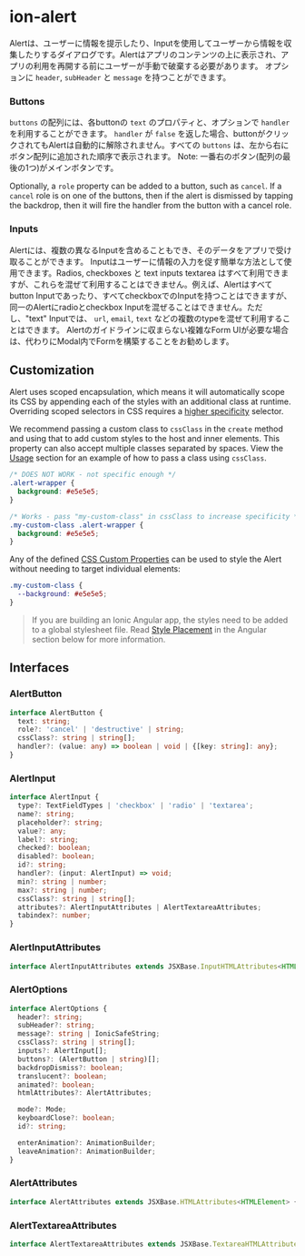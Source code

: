 # ion-alert

Alertは、ユーザーに情報を提示したり、Inputを使用してユーザーから情報を収集したりするダイアログです。Alertはアプリのコンテンツの上に表示され、アプリの利用を再開する前にユーザーが手動で破棄する必要があります。 オプションに `header`, `subHeader` と `message` を持つことができます。

### Buttons

`buttons` の配列には、各buttonの `text` のプロパティと、オプションで `handler` を利用することができます。 `handler` が `false` を返した場合、buttonがクリックされてもAlertは自動的に解除されません。すべての `buttons` は、左から右にボタン配列に追加された順序で表示されます。 Note: 一番右のボタン(配列の最後の1つ)がメインボタンです。  

Optionally, a `role` property can be added to a button, such as `cancel`. If a `cancel` role is on one of the buttons, then if the alert is dismissed by tapping the backdrop, then it will fire the handler from the button with a cancel role.


### Inputs

Alertには、複数の異なるInputを含めることもでき、そのデータをアプリで受け取ることができます。 Inputはユーザーに情報の入力を促す簡単な方法として使用できます。Radios, checkboxes と text inputs textarea はすべて利用できますが、これらを混ぜて利用することはできません。例えば、Alertはすべてbutton Inputであったり、すべてcheckboxでのInputを持つことはできますが、同一のAlertにradioとcheckbox Inputを混ぜることはできません。ただし、"text" Inputでは、 `url`, `email`, `text` などの複数のtypeを混ぜて利用することはできます。 Alertのガイドラインに収まらない複雑なForm UIが必要な場合は、代わりにModal内でFormを構築することをお勧めします。

## Customization

Alert uses scoped encapsulation, which means it will automatically scope its CSS by appending each of the styles with an additional class at runtime. Overriding scoped selectors in CSS requires a [higher specificity](https://developer.mozilla.org/en-US/docs/Web/CSS/Specificity) selector.

We recommend passing a custom class to `cssClass` in the `create` method and using that to add custom styles to the host and inner elements. This property can also accept multiple classes separated by spaces. View the [Usage](#usage) section for an example of how to pass a class using `cssClass`.

```css
/* DOES NOT WORK - not specific enough */
.alert-wrapper {
  background: #e5e5e5;
}

/* Works - pass "my-custom-class" in cssClass to increase specificity */
.my-custom-class .alert-wrapper {
  background: #e5e5e5;
}
```

Any of the defined [CSS Custom Properties](#css-custom-properties) can be used to style the Alert without needing to target individual elements:

```css
.my-custom-class {
  --background: #e5e5e5;
}
```

> If you are building an Ionic Angular app, the styles need to be added to a global stylesheet file. Read [Style Placement](#style-placement) in the Angular section below for more information.

## Interfaces

### AlertButton

```typescript
interface AlertButton {
  text: string;
  role?: 'cancel' | 'destructive' | string;
  cssClass?: string | string[];
  handler?: (value: any) => boolean | void | {[key: string]: any};
}
```


### AlertInput

```typescript
interface AlertInput {
  type?: TextFieldTypes | 'checkbox' | 'radio' | 'textarea';
  name?: string;
  placeholder?: string;
  value?: any;
  label?: string;
  checked?: boolean;
  disabled?: boolean;
  id?: string;
  handler?: (input: AlertInput) => void;
  min?: string | number;
  max?: string | number;
  cssClass?: string | string[];
  attributes?: AlertInputAttributes | AlertTextareaAttributes;
  tabindex?: number;
}
```

### AlertInputAttributes

```typescript
interface AlertInputAttributes extends JSXBase.InputHTMLAttributes<HTMLInputElement> {}
```

### AlertOptions

```typescript
interface AlertOptions {
  header?: string;
  subHeader?: string;
  message?: string | IonicSafeString;
  cssClass?: string | string[];
  inputs?: AlertInput[];
  buttons?: (AlertButton | string)[];
  backdropDismiss?: boolean;
  translucent?: boolean;
  animated?: boolean;
  htmlAttributes?: AlertAttributes;

  mode?: Mode;
  keyboardClose?: boolean;
  id?: string;

  enterAnimation?: AnimationBuilder;
  leaveAnimation?: AnimationBuilder;
}
```

### AlertAttributes
```typescript
interface AlertAttributes extends JSXBase.HTMLAttributes<HTMLElement> {}
```

### AlertTextareaAttributes
```typescript
interface AlertTextareaAttributes extends JSXBase.TextareaHTMLAttributes<HTMLTextAreaElement> {}
```


